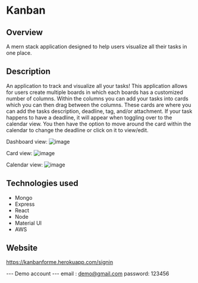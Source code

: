 # Kanban

## Overview

A mern stack application designed to help users visualize all their tasks in one place.

## Description

An application to track and visualize all your tasks! This application allows for users create multiple boards in which each boards has a customized number of columns. Within the columns you can add your tasks into cards which you can then drag between the columns. These cards are where you can add the tasks description, deadline, tag, and/or attachment. If your task happens to have a deadline, it will appear when toggling over to the calendar view. You then have the option to move around the card within the calendar to change the deadline or click on it to view/edit.

Dashboard view:
![image](https://user-images.githubusercontent.com/37638884/77557696-6f4ec280-6e90-11ea-9608-e221f26d7d66.png)

Card view:
![image](https://user-images.githubusercontent.com/37638884/77557549-43cbd800-6e90-11ea-9c54-b40b9a51896d.png)

Calendar view:
![image](https://user-images.githubusercontent.com/37638884/77557720-77a6fd80-6e90-11ea-9a83-5a08d99a04fe.png)


## Technologies used

* Mongo
* Express
* React
* Node
* Material UI
* AWS

## Website

https://kanbanforme.herokuapp.com/signin

--- Demo account ---
email : demo@gmail.com
password: 123456
